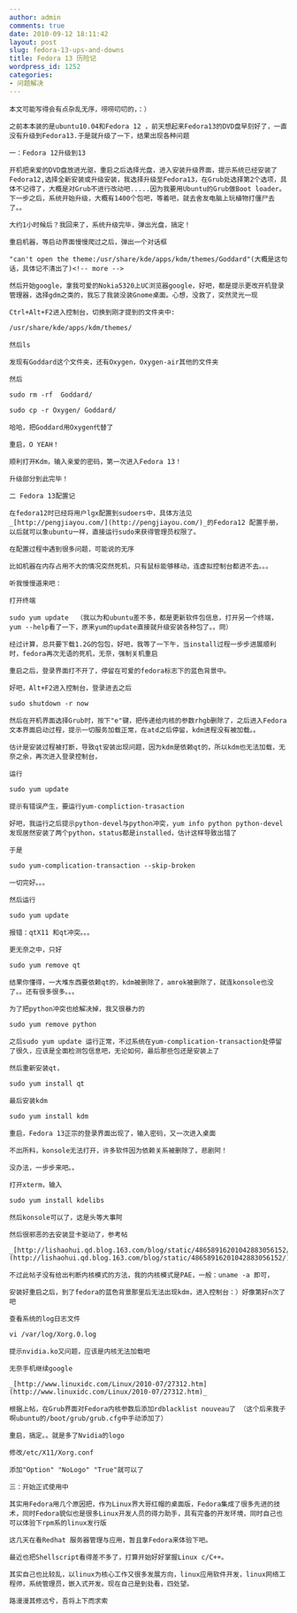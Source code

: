 ```yaml
---
author: admin
comments: true
date: 2010-09-12 18:11:42
layout: post
slug: fedora-13-ups-and-downs
title: Fedora 13 历险记
wordpress_id: 1252
categories:
- 问题解决
---
```


	本文可能写得会有点杂乱无序，唠唠叨叨的，：）

	之前本本装的是ubuntu10.04和Fedora 12 ，前天想起来Fedora13的DVD盘早刻好了，一直没有升级到Fedora13.于是就升级了一下，结果出现各种问题

	一：Fedora 12升级到13

	开机把亲爱的DVD盘放进光驱，重启之后选择光盘，进入安装升级界面，提示系统已经安装了Fedora12,选择全新安装或升级安装，我选择升级至Fedora13，在Grub处选择第2个选项，具体不记得了，大概是对Grub不进行改动吧.....因为我要用Ubuntu的Grub做Boot loader。下一步之后，系统开始升级，大概有1400个包吧，等着吧，就去舍友电脑上玩植物打僵尸去了。。

	大约1小时候后？我回来了，系统升级完毕，弹出光盘，搞定！

	重启机器，等启动界面慢慢爬过之后，弹出一个对话框

	"can't open the theme:/usr/share/kde/apps/kdm/themes/Goddard"(大概是这句话，具体记不清出了)<!-- more -->

	然后开始google，拿我可爱的Nokia5320上UC浏览器google，好吧，都是提示更改开机登录管理器，选择gdm之类的，我忘了我装没装Gnome桌面。心想，没救了，突然灵光一现

	Ctrl+Alt+F2进入控制台，切换到刚才提到的文件夹中:

	/usr/share/kde/apps/kdm/themes/ 

	然后ls

	发现有Goddard这个文件夹，还有Oxygen，Oxygen-air其他的文件夹

	然后

	sudo rm -rf  Goddard/

	sudo cp -r Oxygen/ Goddard/

	哈哈，把Goddard用Oxygen代替了

	重启，O YEAH！

	顺利打开Kdm，输入亲爱的密码，第一次进入Fedora 13！

	升级部分到此完毕！

	二 Fedora 13配置记

	在fedora12时已经将用户lgx配置到sudoers中，具体方法见_[http://pengjiayou.com/](http://pengjiayou.com/)_的Fedora12 配置手册，以后就可以象ubuntu一样，直接运行sudo来获得管理员权限了。

	在配置过程中遇到很多问题，可能说的无序

	比如机器在内存占用不大的情况突然死机，只有鼠标能够移动，连虚拟控制台都进不去。。。

	听我慢慢道来吧：

	打开终端

	sudo yum update  （我以为和ubuntu差不多，都是更新软件包信息，打开另一个终端，yum --help看了一下，原来yum的update直接就升级安装各种包了。。冏）

	经过计算，总共要下载1.2G的包包，好吧，我等了一下午，当install过程一步步进展顺利时，fedora再次无语的死机，无奈，强制关机重启

	重启之后，登录界面打不开了，停留在可爱的fedora标志下的蓝色背景中。

	好吧，Alt+F2进入控制台，登录进去之后

	sudo shutdown -r now 

	然后在开机界面选择Grub时，按下"e"键，把传递给内核的参数rhgb删除了，之后进入Fedora文本界面启动过程，提示一切服务加载正常，在atd之后停留，kdm进程没有被加载。。

	估计是安装过程被打断，导致qt安装出现问题，因为kdm是依赖qt的，所以kdm也无法加载，无奈之余，再次进入登录控制台，

	运行

	sudo yum update 

	提示有错误产生，要运行yum-compliction-trasaction 

	好吧，我运行之后提示python-devel与python冲突，yum info python python-devel发现居然安装了两个python，status都是installed，估计这样导致出错了

	于是

	sudo yum-complication-transaction --skip-broken

	一切完好。。。

	然后运行

	sudo yum update 

	报错：qtX11 和qt冲突。。。

	更无奈之中，只好

	sudo yum remove qt 

	结果你懂得，一大堆东西要依赖qt的，kdm被删除了，amrok被删除了，就连konsole也没了。。还有很多很多。。。

	为了把python冲突也给解决掉，我又很暴力的

	sudo yum remove python 

	之后sudo yum update 运行正常，不过系统在yum-complication-transaction处停留了很久，应该是全面检测包信息吧，无论如何，最后那些包还是安装上了

	然后重新安装qt，

	sudo yum install qt

	最后安装kdm

	sudo yum install kdm 

	重启，Fedora 13正宗的登录界面出现了，输入密码，又一次进入桌面

	不出所料，konsole无法打开，许多软件因为依赖关系被删除了，悲剧阿！

	没办法，一步步来吧。。

	打开xterm，输入

	sudo yum install kdelibs 

	然后konsole可以了，这是头等大事阿

	然后很邪恶的去安装显卡驱动了，参考帖

	_[http://lishaohui.qd.blog.163.com/blog/static/48658916201042883056152/](http://lishaohui.qd.blog.163.com/blog/static/48658916201042883056152/)_

	不过此帖子没有给出判断内核模式的方法，我的内核模式是PAE，一般：uname -a 即可，

	安装好重启之后，到了fedora的蓝色背景那里后无法出现kdm，进入控制台：）好像第好n次了吧

	查看系统的log日志文件

	vi /var/log/Xorg.0.log

	提示nvidia.ko又问题，应该是内核无法加载吧

	无奈手机继续google

	_[http://www.linuxidc.com/Linux/2010-07/27312.htm](http://www.linuxidc.com/Linux/2010-07/27312.htm)_

	根据上帖，在Grub界面对Fedora内核参数后添加rdblacklist nouveau了 （这个后来我子啊ubuntu的/boot/grub/grub.cfg中手动添加了）

	重启，搞定。。就是多了Nvidia的logo

	修改/etc/X11/Xorg.conf

	添加"Option" "NoLogo" "True"就可以了

	三：开始正式使用中

	其实用Fedora用几个原因把，作为Linux界大哥红帽的桌面版，Fedora集成了很多先进的技术，同时Fedora貌似也是很多Linux开发人员的得力助手，具有完备的开发环境，同时自己也可以体验下rpm系的linux发行版

	这几天在看Redhat 服务器管理与应用，暂且拿Fedora来体验下吧。

	最近也把Shellscript看得差不多了，打算开始好好掌握Linux c/C++。

	其实自己也比较乱，以linux为核心工作又很多发展方向，linux应用软件开发，linux网络工程师，系统管理员，嵌入式开发。现在自己是到处看，四处望。

	路漫漫其修远兮，吾将上下而求索

